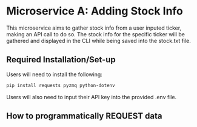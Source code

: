 # Microservice A: Adding Stock Info
This microservice aims to gather stock info from a user inputed ticker, making an API call to do so. The stock info for the specific ticker will be gathered
and displayed in the CLI while being saved into the stock.txt file.

## Required Installation/Set-up

Users will need to install the following:

```bash
pip install requests pyzmq python-dotenv
```
Users will also need to input their API key into the provided .env file.

## How to programmatically REQUEST data
